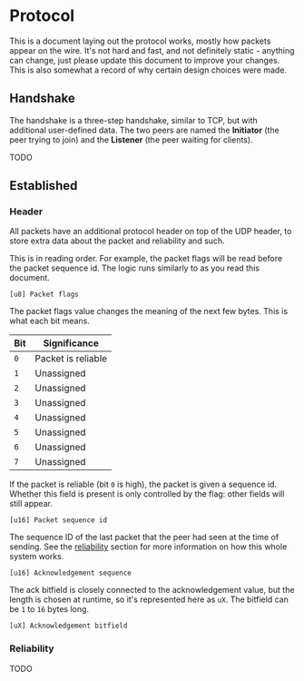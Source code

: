 # Protocol
This is a document laying out the protocol works, mostly how packets appear on the wire. It's not hard and fast, and not definitely static - anything can change, just please update this document to improve your changes. This is also somewhat a record of why certain design choices were made.

## Handshake
The handshake is a three-step handshake, similar to TCP, but with additional user-defined data. The two peers are named the **Initiator** (the peer trying to join) and the **Listener** (the peer waiting for clients).

TODO

## Established
### Header
All packets have an additional protocol header on top of the UDP header, to store extra data about the packet and reliability and such.

This is in reading order. For example, the packet flags will be read before the packet sequence id. The logic runs similarly to as you read this document.

```
[u8] Packet flags
```

The packet flags value changes the meaning of the next few bytes. This is what each bit means.

| Bit | Significance       |
| --- | ------------------ |
| `0` | Packet is reliable |
| `1` | Unassigned         |
| `2` | Unassigned         |
| `3` | Unassigned         |
| `4` | Unassigned         |
| `5` | Unassigned         |
| `6` | Unassigned         |
| `7` | Unassigned         |

If the packet is reliable (bit `0` is high), the packet is given a sequence id. Whether this field is present is only controlled by the flag: other fields will still appear.
```
[u16] Packet sequence id
```

The sequence ID of the last packet that the peer had seen at the time of sending. See the [reliability](#reliability) section for more information on how this whole system works.
```
[u16] Acknowledgement sequence
```

The ack bitfield is closely connected to the acknowledgement value, but the length is chosen at runtime, so it's represented here as `uX`. The bitfield can be `1` to `16` bytes long.
```
[uX] Acknowledgement bitfield
```

### Reliability
TODO